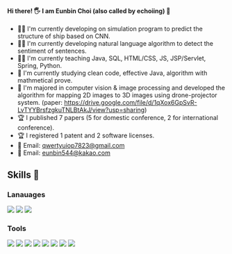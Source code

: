 #### Hi there! 🖐 I am Eunbin Choi (also called by echoiing) 💛
- 👨‍💻 I'm currently developing on simulation program to predict the structure of ship based on CNN.
- 👨‍💻 I'm currently developing natural language algorithm to detect the sentiment of sentences.
- 👨‍🏫 I'm currently teaching Java, SQL, HTML/CSS, JS, JSP/Servlet, Spring, Python.
- 📗 I'm currently studying clean code, effective Java, algorithm with mathmetical prove.
- 🥈 I'm majored in computer vision & image processing and developed the algorithm for mapping 2D images to 3D images using drone-projector system. (paper: https://drive.google.com/file/d/1qXox6GpSvR-LvTYYBrsfzgkuTNLBtAkJ/view?usp=sharing) 
- 🏆 I published 7 papers (5 for domestic conference, 2 for international conference).
- 🏆 I registered 1 patent and 2 software licenses. 
- 💬 Email: qwertyuiop7823@gmail.com
- 💬 Email: eunbin544@kakao.com

## Skills 💪
### Lanauages
<img src="https://img.shields.io/badge/Java-007396?style=for-the-badge&logo=Java&logoColor=white"/>
<img src="https://img.shields.io/badge/JavaScript-F7DF1E?style=for-the-badge&logo=JavaScript&logoColor=black"/>
<img src="https://img.shields.io/badge/JavaScript-F7DF1E?style=for-the-badge&logo=JavaScript&logoColor=black"/>

### Tools
<img src="https://img.shields.io/badge/Tensorflow-FF6F00?style=flat-square&logo=Tensorflow&logoColor=white"/>
<img src="https://img.shields.io/badge/Keras-D00000?style=flat-square&logo=Keras&logoColor=white"/>
<img src="https://img.shields.io/badge/Keras-D00000?style=flat-square&logo=Keras&logoColor=white"/>
<img src="https://img.shields.io/badge/Keras-D00000?style=flat-square&logo=Keras&logoColor=white"/>
<img src="https://img.shields.io/badge/Keras-D00000?style=flat-square&logo=Keras&logoColor=white"/>
<img src="https://img.shields.io/badge/Keras-D00000?style=flat-square&logo=Keras&logoColor=white"/>
<img src="https://img.shields.io/badge/Keras-D00000?style=flat-square&logo=Keras&logoColor=white"/>
<img src="https://img.shields.io/badge/Keras-D00000?style=flat-square&logo=Keras&logoColor=white"/>



<!--
**EunBinChoi/EunBinChoi** is a ✨ _special_ ✨ repository because its `README.md` (this file) appears on your GitHub profile.

Here are some ideas to get you started:

- 🔭 I’m currently working on ...
- 🌱 I’m currently learning ...
- 👯 I’m looking to collaborate on ...
- 🤔 I’m looking for help with ...
- 💬 Ask me about ...
- 📫 How to reach me: ...
- 😄 Pronouns: ...
- ⚡ Fun fact: ...


-->

